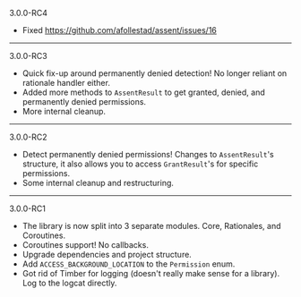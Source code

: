 3.0.0-RC4

* Fixed https://github.com/afollestad/assent/issues/16

---

3.0.0-RC3

* Quick fix-up around permanently denied detection! No longer reliant on rationale handler either.
* Added more methods to `AssentResult` to get granted, denied, and permanently denied permissions.
* More internal cleanup.

---

3.0.0-RC2

* Detect permanently denied permissions! Changes to `AssentResult`'s structure, it also allows you
to access `GrantResult`'s for specific permissions.
* Some internal cleanup and restructuring.

---

3.0.0-RC1

* The library is now split into 3 separate modules. Core, Rationales, and Coroutines.
* Coroutines support! No callbacks.
* Upgrade dependencies and project structure.
* Add `ACCESS_BACKGROUND_LOCATION` to the `Permission` enum.
* Got rid of Timber for logging (doesn't really make sense for a library). Log to the logcat directly.
